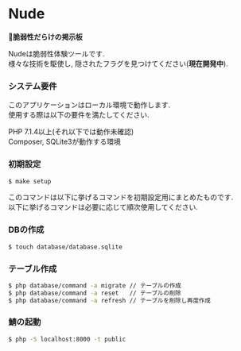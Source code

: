 # Nude
💩**脆弱性だらけの掲示板**

Nudeは脆弱性体験ツールです.  
様々な技術を駆使し, 隠されたフラグを見つけてください(**現在開発中**).

### システム要件

このアプリケーションはローカル環境で動作します.  
使用する際は以下の要件を満たしてください.

PHP 7.1.4以上(それ以下では動作未確認)  
Composer, SQLite3が動作する環境

### 初期設定

```bash
$ make setup
```

このコマンドは以下に挙げるコマンドを初期設定用にまとめたものです.  
以下に挙げるコマンドは必要に応じて順次使用してください.

### DBの作成

```bash
$ touch database/database.sqlite
```

### テーブル作成

```bash
$ php database/command -a migrate // テーブルの作成
$ php database/command -a reset   // テーブルの削除
$ php database/command -a refresh // テーブルを削除し再度作成
```

### 鯖の起動

```bash
$ php -S localhost:8000 -t public
```
